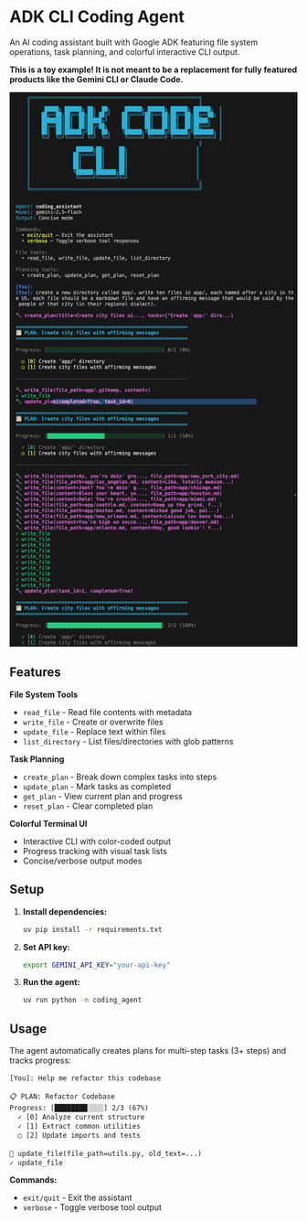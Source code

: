# ADK CLI Coding Agent

An AI coding assistant built with Google ADK featuring file system operations, task planning, and colorful interactive CLI output.

**This is a toy example! It is not meant to be a replacement for fully featured products like the Gemini CLI or Claude Code.**


![alt text](image.png)

## Features


**File System Tools**
- `read_file` - Read file contents with metadata
- `write_file` - Create or overwrite files
- `update_file` - Replace text within files
- `list_directory` - List files/directories with glob patterns

**Task Planning**
- `create_plan` - Break down complex tasks into steps
- `update_plan` - Mark tasks as completed
- `get_plan` - View current plan and progress
- `reset_plan` - Clear completed plan

**Colorful Terminal UI**
- Interactive CLI with color-coded output
- Progress tracking with visual task lists
- Concise/verbose output modes

## Setup

1. **Install dependencies:**
   ```bash
   uv pip install -r requirements.txt
   ```

2. **Set API key:**
   ```bash
   export GEMINI_API_KEY="your-api-key"
   ```

3. **Run the agent:**
   ```bash
   uv run python -m coding_agent
   ```

## Usage

The agent automatically creates plans for multi-step tasks (3+ steps) and tracks progress:

```
[You]: Help me refactor this codebase

📋 PLAN: Refactor Codebase
Progress: [████████░░░░] 2/3 (67%)
  ✓ [0] Analyze current structure
  ✓ [1] Extract common utilities
  ○ [2] Update imports and tests

🔧 update_file(file_path=utils.py, old_text=...)
✓ update_file
```

**Commands:**
- `exit/quit` - Exit the assistant
- `verbose` - Toggle verbose tool output
